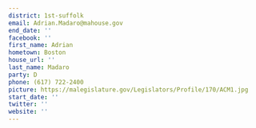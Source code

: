 ```yaml
---
district: 1st-suffolk
email: Adrian.Madaro@mahouse.gov
end_date: ''
facebook: ''
first_name: Adrian
hometown: Boston
house_url: ''
last_name: Madaro
party: D
phone: (617) 722-2400
picture: https://malegislature.gov/Legislators/Profile/170/ACM1.jpg
start_date: ''
twitter: ''
website: ''
---
```

